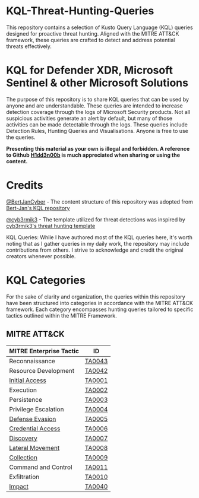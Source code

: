 # KQL-Threat-Hunting-Queries
 This repository contains a selection of Kusto Query Language (KQL) queries designed for proactive threat hunting. Aligned with the MITRE ATT&amp;CK framework, these queries are crafted to detect and address potential threats effectively.

# KQL for Defender XDR, Microsoft Sentinel & other Microsoft Solutions

The purpose of this repository is to share KQL queries that can be used by anyone and are understandable. These queries are intended to increase detection coverage through the logs of Microsoft Security products. Not all suspicious activities generate an alert by default, but many of those activities can be made detectable through the logs. These queries include Detection Rules, Hunting Queries and Visualisations. Anyone is free to use the queries.

**Presenting this material as your own is illegal and forbidden. A reference to Github [H1dd3n00b](https://github.com/H1dd3n00b) is much appreciated when sharing or using the content.**

# Credits

[@BertJanCyber](https://twitter.com/BertJanCyber) - The content structure of this repository was adopted from [Bert-Jan's KQL repository](https://github.com/Bert-JanP/Hunting-Queries-Detection-Rules)

[@cyb3rmik3](https://x.com/cyb3rmik3) - The template utilized for threat detections was inspired by [cyb3rmik3's threat hunting template](https://github.com/cyb3rmik3/KQL-threat-hunting-queries/blob/main/threat-hunting-template.md)

KQL Queries: While I have authored most of the KQL queries here, it's worth noting that as I gather queries in my daily work, the repository may include contributions from others. I strive to acknowledge and credit the original creators whenever possible.

# KQL Categories

For the sake of clarity and organization, the queries within this repository have been structured into categories in accordance with the MITRE ATT&CK framework. Each category encompasses hunting queries tailored to specific tactics outlined within the MITRE Framework.

## MITRE ATT&CK

| MITRE Enterprise Tactic          | ID                                             |
|-----------------------|------------------------------------------------|
| Reconnaissance        | [TA0043](https://attack.mitre.org/tactics/TA0043/) |
| Resource Development  | [TA0042](https://attack.mitre.org/tactics/TA0042/) |
| [Initial Access](./Initial%20Access/)        | [TA0001](https://attack.mitre.org/tactics/TA0001/) |
| Execution             | [TA0002](https://attack.mitre.org/tactics/TA0002/) |
| Persistence           | [TA0003](https://attack.mitre.org/tactics/TA0003/) |
| Privilege Escalation  | [TA0004](https://attack.mitre.org/tactics/TA0004/) |
| [Defense Evasion](./Defense%20Evasion/)       | [TA0005](https://attack.mitre.org/tactics/TA0005/) |
| [Credential Access](./Credential%20Access/)     | [TA0006](https://attack.mitre.org/tactics/TA0006/) |
| [Discovery](./Discovery/)             | [TA0007](https://attack.mitre.org/tactics/TA0007/) |
| [Lateral Movement](./Lateral%20Movement/)      | [TA0008](https://attack.mitre.org/tactics/TA0008/) |
| [Collection](./Collection/)            | [TA0009](https://attack.mitre.org/tactics/TA0009/) |
| Command and Control   | [TA0011](https://attack.mitre.org/tactics/TA0011/) |
| Exfiltration          | [TA0010](https://attack.mitre.org/tactics/TA0010/) |
| [Impact](./Impact/)                | [TA0040](https://attack.mitre.org/tactics/TA0040/) |


